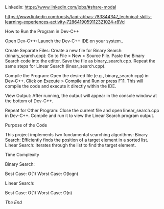 LinkedIn:
https://www.linkedin.com/jobs/#share-modal

https://www.linkedin.com/posts/taqi-abbas-783844347_technical-skills-learning-experiences-activity-7286419059112321024-r8Vd


How to Run the Program in Dev-C++ 
 
Open Dev-C++: Launch the Dev-C++ IDE on your system..
 
Create Separate Files: 
Create a new file for Binary Search (binary_search.cpp): 
Go to File > New > Source File. 
Paste the Binary Search code into the editor. 
Save the file as binary_search.cpp. 
Repeat the same steps for Linear Search (linear_search.cpp). 
 
Compile the Program: 
Open the desired file (e.g., binary_search.cpp) in Dev-C++. 
Click on Execute > Compile and Run or press F11. 
This will compile the code and execute it directly within the IDE. 
 
View Output: 
After running, the output will appear in the console window at the bottom of Dev-C++. 
 
Repeat for Other Program: 
Close the current file and open linear_search.cpp in Dev-C++. 
Compile and run it to view the Linear Search program output. 
 
 
 
 
Purpose of the Code
 
This project implements two fundamental searching algorithms: 
Binary Search: Efficiently finds the position of a target element in a sorted list. 
Linear Search: Iterates through the list to find the target element. 
 
 
 





Time Complexity 
 
Binary Search: 
 
Best Case:  O(1) 
Worst Case: O(logn) 
 
 
Linear Search: 
 
Best Case: O(1) 
Worst Case: O(n) 
 
 
_The End_
 
